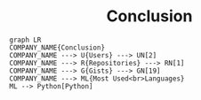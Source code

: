 <h1 align="center">Conclusion</h1>

```mermaid
graph LR
COMPANY_NAME{Conclusion}
COMPANY_NAME ---> U{Users} ---> UN[2]
COMPANY_NAME ---> R{Repositories} ---> RN[1]
COMPANY_NAME ---> G{Gists} ---> GN[19]
COMPANY_NAME ---> ML{Most Used<br>Languages}
ML --> Python[Python]
```
